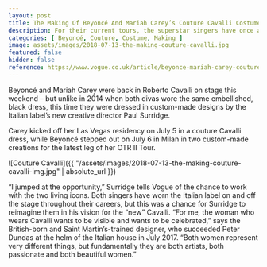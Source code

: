 ```yaml
---
layout: post
title: The Making Of Beyoncé And Mariah Carey’s Couture Cavalli Costumes
description: For their current tours, the superstar singers have once again turned to the Italian house.
categories: [ Beyoncé, Couture, Costume, Making ]
image: assets/images/2018-07-13-the-making-couture-cavalli.jpg
featured: false
hidden: false
reference: https://www.vogue.co.uk/article/beyonce-mariah-carey-couture-cavalli-costumes
---
```

Beyoncé and Mariah Carey were back in Roberto Cavalli on stage this weekend – but unlike in 2014 when both divas wore the same embellished, black dress, this time they were dressed in custom-made designs by the Italian label’s new creative director Paul Surridge.

Carey kicked off her Las Vegas residency on July 5 in a couture Cavalli dress, while Beyoncé stepped out on July 6 in Milan in two custom-made creations for the latest leg of her OTR II Tour.

![Couture Cavalli]({{ "/assets/images/2018-07-13-the-making-couture-cavalli-img.jpg" | absolute_url }})

“I jumped at the opportunity,” Surridge tells Vogue of the chance to work with the two living icons. Both singers have worn the Italian label on and off the stage throughout their careers, but this was a chance for Surridge to reimagine them in his vision for the “new” Cavalli. “For me, the woman who wears Cavalli wants to be visible and wants to be celebrated,” says the British-born and Saint Martin’s-trained designer, who succeeded Peter Dundas at the helm of the Italian house in July 2017. “Both women represent very different things, but fundamentally they are both artists, both passionate and both beautiful women.”
